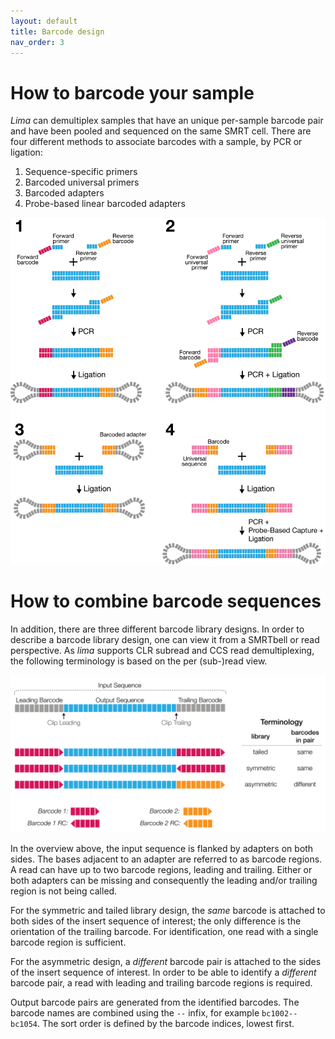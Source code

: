 ```yaml
---
layout: default
title: Barcode design
nav_order: 3
---
```


# How to barcode your sample

*Lima* can demultiplex samples that have an unique per-sample barcode pair and
have been pooled and sequenced on the same SMRT cell. There are four different
methods to associate barcodes with a sample, by PCR or ligation:

1. Sequence-specific primers
2. Barcoded universal primers
3. Barcoded adapters
4. Probe-based linear barcoded adapters

<img src="img/barcoding_schemes.png" width="886px">

# How to combine barcode sequences

In addition, there are three different barcode library designs.
In order to describe a barcode library design, one can view it
from a SMRTbell or read perspective.
As *lima* supports CLR subread and CCS read demultiplexing,
the following terminology is based on the per (sub-)read view.

<img src="img/barcode_overview.png" width="886px">

In the overview above, the input sequence is flanked by adapters on both sides.
The bases adjacent to an adapter are referred to as barcode regions.
A read can have up to two barcode regions, leading and trailing.
Either or both adapters can be missing and consequently the leading and/or
trailing region is not being called.

For the symmetric and tailed library design, the *same* barcode is attached to
both sides of the insert sequence of interest; the only difference is the
orientation of the trailing barcode. For identification, one read with a single
barcode region is sufficient.

For the asymmetric design, a *different* barcode pair is attached to the sides
of the insert sequence of interest. In order to be able to identify a
*different* barcode pair, a read with leading and trailing barcode regions
is required.

Output barcode pairs are generated from the identified barcodes.
The barcode names are combined using the `--` infix, for example `bc1002--bc1054`.
The sort order is defined by the barcode indices, lowest first.
